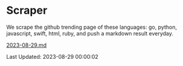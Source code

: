 # Scraper

We scrape the github trending page of these languages: go, python, javascript, swift, html, ruby, and push a markdown result everyday.

[2023-08-29.md](https://github.com/henson/Scraper/blob/master/2023-08-29.md)

Last Updated: 2023-08-29 00:00:02